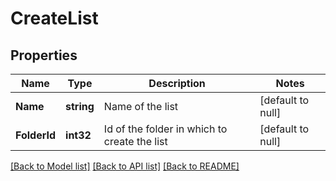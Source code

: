 # CreateList

## Properties
Name | Type | Description | Notes
------------ | ------------- | ------------- | -------------
**Name** | **string** | Name of the list | [default to null]
**FolderId** | **int32** | Id of the folder in which to create the list | [default to null]

[[Back to Model list]](../README.md#documentation-for-models) [[Back to API list]](../README.md#documentation-for-api-endpoints) [[Back to README]](../README.md)


